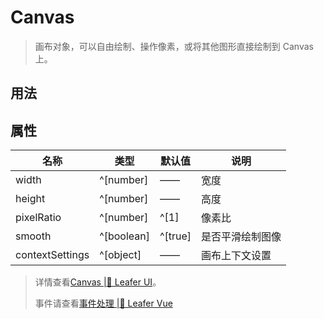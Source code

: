 <script setup lang="ts">
import code from './Canvas.vue?raw'
</script>

# Canvas
>
> 画布对象，可以自由绘制、操作像素，或将其他图形直接绘制到 Canvas 上。
>

## 用法

<Repl :code />

## 属性

| 名称 | 类型 | 默认值 | 说明 |
| --- | --- | --- | --- |
| width | ^[number] | —— | 宽度 |
| height | ^[number] | —— | 高度 |
| pixelRatio | ^[number] | ^[1] | 像素比 |
| smooth | ^[boolean] | ^[true] | 是否平滑绘制图像 |
| contextSettings | ^[object] | —— | 画布上下文设置 |

> 详情查看[Canvas |🌿 Leafer UI](https://www.leaferjs.com/ui/reference/display/Canvas.html)。
>
> 事件请查看[事件处理 |🌿 Leafer Vue](/guide/events/events)
